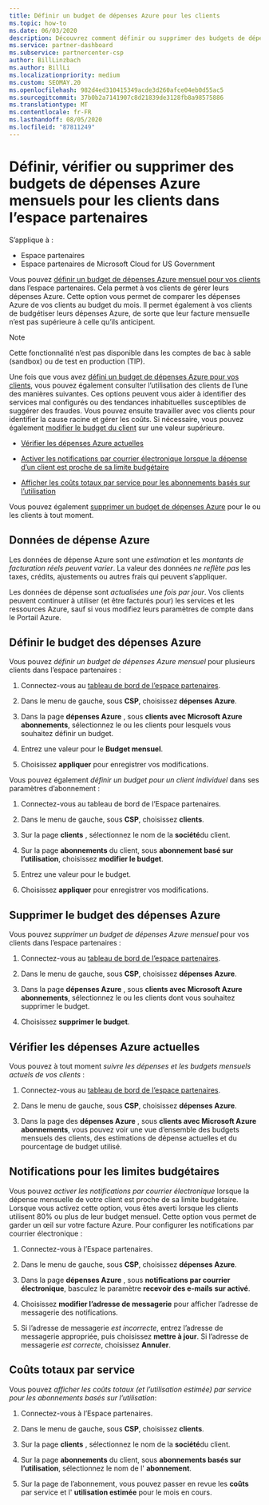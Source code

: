 ```yaml
---
title: Définir un budget de dépenses Azure pour les clients
ms.topic: how-to
ms.date: 06/03/2020
description: Découvrez comment définir ou supprimer des budgets de dépenses Azure mensuels pour vos clients, ainsi que pour afficher les données de dépense Azure et définir des notifications relatives au budget.
ms.service: partner-dashboard
ms.subservice: partnercenter-csp
author: BillLinzbach
ms.author: BillLi
ms.localizationpriority: medium
ms.custom: SEOMAY.20
ms.openlocfilehash: 982d4ed310415349acde3d260afce04eb0d55ac5
ms.sourcegitcommit: 37b0b2a7141907c8d21839de3128fb8a98575886
ms.translationtype: MT
ms.contentlocale: fr-FR
ms.lasthandoff: 08/05/2020
ms.locfileid: "87811249"
---
```

# <a name="set-check-or-remove-monthly-azure-spending-budgets-for-customers-in-partner-center"></a>Définir, vérifier ou supprimer des budgets de dépenses Azure mensuels pour les clients dans l’espace partenaires

S’applique à :

- Espace partenaires
- Espace partenaires de Microsoft Cloud for US Government

Vous pouvez [définir un budget de dépenses Azure mensuel pour vos clients](#set-azure-spending-budget) dans l’espace partenaires. Cela permet à vos clients de gérer leurs dépenses Azure. Cette option vous permet de comparer les dépenses Azure de vos clients au budget du mois. Il permet également à vos clients de budgétiser leurs dépenses Azure, de sorte que leur facture mensuelle n’est pas supérieure à celle qu’ils anticipent.

> [!NOTE]  
> Cette fonctionnalité n’est pas disponible dans les comptes de bac à sable (sandbox) ou de test en production (TIP).

Une fois que vous avez [défini un budget de dépenses Azure pour vos clients](#set-azure-spending-budget), vous pouvez également consulter l’utilisation des clients de l’une des manières suivantes. Ces options peuvent vous aider à identifier des services mal configurés ou des tendances inhabituelles susceptibles de suggérer des fraudes. Vous pouvez ensuite travailler avec vos clients pour identifier la cause racine et gérer les coûts. Si nécessaire, vous pouvez également [modifier le budget du client](#set-azure-spending-budget) sur une valeur supérieure.

- [Vérifier les dépenses Azure actuelles](#check-current-azure-spending)

- [Activer les notifications par courrier électronique lorsque la dépense d’un client est proche de sa limite budgétaire](#notifications-for-budget-limits)

- [Afficher les coûts totaux par service pour les abonnements basés sur l’utilisation](#itemized-costs-by-service)

Vous pouvez également [supprimer un budget de dépenses Azure](#remove-azure-spending-budget) pour le ou les clients à tout moment.

## <a name="azure-spending-data"></a>Données de dépense Azure

Les données de dépense Azure sont une *estimation* et les *montants de facturation réels peuvent varier*. La valeur des données *ne reflète pas* les taxes, crédits, ajustements ou autres frais qui peuvent s’appliquer.

Les données de dépense sont *actualisées une fois par jour*. Vos clients peuvent continuer à utiliser (et être facturés pour) les services et les ressources Azure, sauf si vous modifiez leurs paramètres de compte dans le Portail Azure.

## <a name="set-azure-spending-budget"></a>Définir le budget des dépenses Azure

Vous pouvez *définir un budget de dépenses Azure mensuel* pour plusieurs clients dans l’espace partenaires :

1. Connectez-vous au [tableau de bord de l’espace partenaires](https://partner.microsoft.com/dashboard/).

2. Dans le menu de gauche, sous **CSP**, choisissez **dépenses Azure**.

3. Dans la page **dépenses Azure** , sous **clients avec Microsoft Azure abonnements**, sélectionnez le ou les clients pour lesquels vous souhaitez définir un budget.

4. Entrez une valeur pour le **Budget mensuel**.

5. Choisissez **appliquer** pour enregistrer vos modifications.

Vous pouvez également *définir un budget pour un client individuel* dans ses paramètres d’abonnement :

1. Connectez-vous au tableau de bord de l’Espace partenaires.

2. Dans le menu de gauche, sous **CSP**, choisissez **clients**.

3. Sur la page **clients** , sélectionnez le nom de la **société**du client.

4. Sur la page **abonnements** du client, sous **abonnement basé sur l’utilisation**, choisissez **modifier le budget**.

5. Entrez une valeur pour le budget.

6. Choisissez **appliquer** pour enregistrer vos modifications.

## <a name="remove-azure-spending-budget"></a>Supprimer le budget des dépenses Azure

Vous pouvez *supprimer un budget de dépenses Azure mensuel* pour vos clients dans l’espace partenaires :

1. Connectez-vous au [tableau de bord de l’espace partenaires](https://partner.microsoft.com/dashboard/).

2. Dans le menu de gauche, sous **CSP**, choisissez **dépenses Azure**.

3. Dans la page **dépenses Azure** , sous **clients avec Microsoft Azure abonnements**, sélectionnez le ou les clients dont vous souhaitez supprimer le budget.

4. Choisissez **supprimer le budget**.

## <a name="check-current-azure-spending"></a>Vérifier les dépenses Azure actuelles

Vous pouvez à tout moment *suivre les dépenses et les budgets mensuels actuels de vos clients* :

1. Connectez-vous au [tableau de bord de l’espace partenaires](https://partner.microsoft.com/dashboard/).

2. Dans le menu de gauche, sous **CSP**, choisissez **dépenses Azure**.

3. Dans la page des **dépenses Azure** , sous **clients avec Microsoft Azure abonnements**, vous pouvez voir une vue d’ensemble des budgets mensuels des clients, des estimations de dépense actuelles et du pourcentage de budget utilisé.

## <a name="notifications-for-budget-limits"></a>Notifications pour les limites budgétaires

Vous pouvez *activer les notifications par courrier électronique* lorsque la dépense mensuelle de votre client est proche de sa limite budgétaire. Lorsque vous activez cette option, vous êtes averti lorsque les clients utilisent 80% ou plus de leur budget mensuel. Cette option vous permet de garder un œil sur votre facture Azure. Pour configurer les notifications par courrier électronique :

1. Connectez-vous à l’Espace partenaires.

2. Dans le menu de gauche, sous **CSP**, choisissez **dépenses Azure**.

3. Dans la page **dépenses Azure** , sous **notifications par courrier électronique**, basculez le paramètre **recevoir des e-mails** **sur activé**.

4. Choisissez **modifier l’adresse de messagerie** pour afficher l’adresse de messagerie des notifications.

5. Si l’adresse de messagerie *est incorrecte*, entrez l’adresse de messagerie appropriée, puis choisissez **mettre à jour**. Si l’adresse de messagerie *est correcte*, choisissez **Annuler**.

## <a name="itemized-costs-by-service"></a>Coûts totaux par service

Vous pouvez *afficher les coûts totaux (et l’utilisation estimée) par service pour les abonnements basés sur l’utilisation*:

1. Connectez-vous à l’Espace partenaires.

2. Dans le menu de gauche, sous **CSP**, choisissez **clients**.

3. Sur la page **clients** , sélectionnez le nom de la **société**du client.

4. Sur la page **abonnements** du client, sous **abonnements basés sur l’utilisation**, sélectionnez le nom de l' **abonnement**.

5. Sur la page de l’abonnement, vous pouvez passer en revue les **coûts** par service et l' **utilisation estimée** pour le mois en cours.
